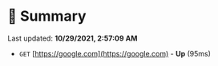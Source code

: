 # 📖 Summary
Last updated: **10/29/2021, 2:57:09 AM**

- `GET` [https://google.com](https://google.com) - **Up** (95ms)
